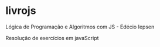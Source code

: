 # livrojs
Lógica de Programação e Algoritmos com JS - Edécio Iepsen

Resolução de exercícios em javaScript

